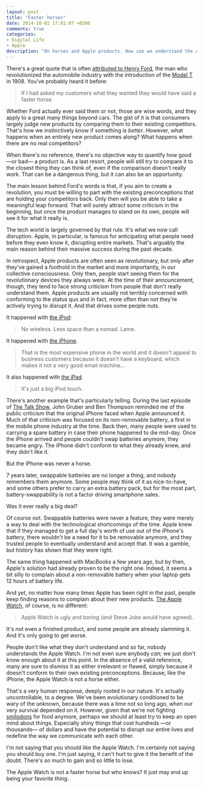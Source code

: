 ```yaml
---
layout: post
title: "Faster horses"
date: 2014-10-02 17:01:07 +0200
comments: true
categories: 
- Digital Life
- Apple
description: "On horses and Apple products. How can we understand the Apple Watch when we know so little about it?"
---
```


There's a great quote that is often [attributed to Henry Ford](http://quoteinvestigator.com/2011/07/28/ford-faster-horse/), the man who revolutionized the automobile industry with the introduction of the [Model T](http://en.wikipedia.org/wiki/Ford_Model_T) in 1908. You've probably heard it before:

> If I had asked my customers what they wanted they would have said a faster horse.

Whether Ford actually ever said them or not, those are wise words, and they apply to a great many things beyond cars. The gist of it is that consumers largely judge new products by comparing them to their existing competitors. That's how we instinctively know if something is _better_. However, what happens when an entirely new product comes along? What happens when there are no real competitors?

When there's no reference, there's no objective way to quantify how good —or bad— a product is. As a last resort, people will still try to compare it to the closest thing they can think of, even if the comparison doesn't really work. That can be a dangerous thing, but it can also be an opportunity.

The main lesson behind Ford's words is that, if you aim to create a revolution, you must be willing to part with the existing preconceptions that are holding your competitors back. Only then will you be able to take a meaningful leap forward. That will surely attract some criticism in the beginning, but once the product manages to stand on its own, people will see it for what it really is.

The tech world is largely governed by that rule. It's what we now call disruption. Apple, in particular, is famous for anticipating what people need before they even know it, disrupting entire markets. That's arguably the main reason behind their massive success during the past decade. 

In retrospect, Apple products are often seen as revolutionary, but only after they've gained a foothold in the market and more importantly, in our collective consciousness. Only then, people start seeing them for the revolutionary devices they always were. At the time of their announcement, though, they tend to face strong criticism from people that don't really understand them. Apple products are usually not terribly concerned with conforming to the status quo and in fact, more often than not they're actively trying to disrupt it. And that drives some people nuts.

It happened with [the iPod](http://slashdot.org/story/01/10/23/1816257/apple-releases-ipod):

> No wireless. Less space than a nomad. Lame.

It happened with [the iPhone](http://www.networkworld.com/article/2222662/wireless/a-look-back--steve-ballmer-laughs-at-the-iphone.html).

> That is the most expensive phone in the world and it doesn't appeal to business customers because it doesn't have a keyboard, which makes it not a very good email machine...

It also happened with [the iPad](http://www.techhive.com/article/187888/ipad_first_impressions.html).

> It's just a big iPod touch.

There's another example that's particularly telling. During the last episode of [The Talk Show](http://daringfireball.net/thetalkshow/2014/09/28/ep-096), John Gruber and Ben Thompson reminded me of the public criticism that the original iPhone faced when Apple announced it. Much of that criticism was focused on its non-removable battery, a first in the mobile phone industry at the time. Back then, many people were used to carrying a spare battery in case their phone happened to die mid-day. Once the iPhone arrived and people couldn't swap batteries anymore, they became angry. The iPhone didn't conform to what they already knew, and they didn't like it.

But the iPhone was never a horse.

7 years later, swappable batteries are no longer a thing, and nobody remembers them anymore. Some people may think of it as nice-to-have, and some others prefer to carry an extra battery pack, but for the most part, battery-swappability is not a factor driving smartphone sales.

Was it ever really a big deal?

Of course not. Swappable batteries were never a feature, they were merely a way to deal with the technological shortcomings of the time. Apple knew that if they managed to get a full day's worth of use out of the iPhone's battery, there wouldn't be a need for it to be removable anymore, and they trusted people to eventually understand and accept that. It was a gamble, but history has shown that they were right.

The same thing happened with MacBooks a few years ago, but by then, Apple's solution had already proven to be the right one. Indeed, it seems a bit silly to complain about a non-removable battery when your laptop gets 12 hours of battery life.

And yet, no matter how many times Apple has been right in the past, people keep finding reasons to complain about their new products. [The Apple Watch](http://venturebeat.com/2014/09/09/apple-watch-is-ugly-and-boring-and-steve-jobs-would-have-agreed/), of course, is no different:

> Apple Watch is ugly and boring (and Steve Jobs would have agreed).

It's not even a finished product, and some people are already slamming it. And it's only going to get worse.

People don't like what they don't understand and so far, nobody understands the Apple Watch. I'm not even sure anybody _can;_ we just don't know enough about it at this point. In the absence of a valid reference, many are sure to dismiss it as either irrelevant or flawed, simply because it doesn't conform to their own existing preconceptions. Because, like the iPhone, the Apple Watch is not a horse either.

That's a very human response, deeply rooted in our nature. It's actually uncontrollable, to a degree. We've been evolutionary conditioned to be wary of the unknown, because there was a time not so long ago, when our very survival depended on it. However, given that we're not fighting [smilodons](http://en.wikipedia.org/wiki/Smilodon) for food anymore, perhaps we should at least try to keep an open mind about things. Especially shiny things that cost hundreds —or thousands— of dollars and have the potential to disrupt our entire lives and redefine the way we communicate with each other.

I'm not saying that you should like the Apple Watch. I'm certainly not saying you should buy one. I'm just saying, it can't hurt to give it the benefit of the doubt. There's _so_ much to gain and so little to lose.

The Apple Watch is not a faster horse but who knows? It just may end up being your favorite thing.
